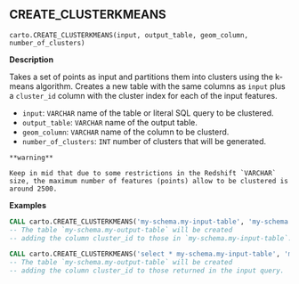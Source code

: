 ## CREATE_CLUSTERKMEANS

```sql:signature
carto.CREATE_CLUSTERKMEANS(input, output_table, geom_column, number_of_clusters)
```

**Description**

Takes a set of points as input and partitions them into clusters using the k-means algorithm. Creates a new table with the same columns as `input` plus a `cluster_id` column with the cluster index for each of the input features.

* `input`: `VARCHAR` name of the table or literal SQL query to be clustered.
* `output_table`: `VARCHAR` name of the output table.
* `geom_column`: `VARCHAR` name of the column to be clusterd.
* `number_of_clusters`: `INT` number of clusters that will be generated.

````hint:warning
**warning**

Keep in mid that due to some restrictions in the Redshift `VARCHAR` size, the maximum number of features (points) allow to be clustered is around 2500.

````

**Examples**

```sql
CALL carto.CREATE_CLUSTERKMEANS('my-schema.my-input-table', 'my-schema.my-output-table', 'geom', 5);
-- The table `my-schema.my-output-table` will be created
-- adding the column cluster_id to those in `my-schema.my-input-table`.
```

```sql
CALL carto.CREATE_CLUSTERKMEANS('select * my-schema.my-input-table', 'my-schema.my-output-table', 'geom', 5);
-- The table `my-schema.my-output-table` will be created
-- adding the column cluster_id to those returned in the input query.
```
